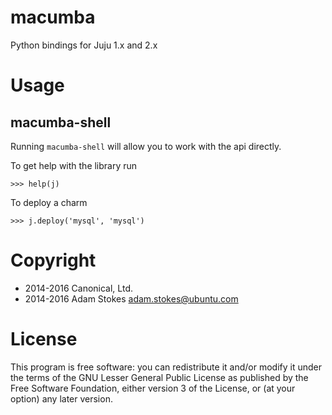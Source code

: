 # macumba

Python bindings for Juju 1.x and 2.x

# Usage

## macumba-shell

Running `macumba-shell` will allow you to work with the api directly.

To get help with the library run

```
>>> help(j)
```

To deploy a charm

```
>>> j.deploy('mysql', 'mysql')
```

# Copyright

* 2014-2016 Canonical, Ltd.
* 2014-2016 Adam Stokes <adam.stokes@ubuntu.com>


# License

This program is free software: you can redistribute it and/or modify
it under the terms of the GNU Lesser General Public License as
published by the Free Software Foundation, either version 3 of the
License, or (at your option) any later version.
